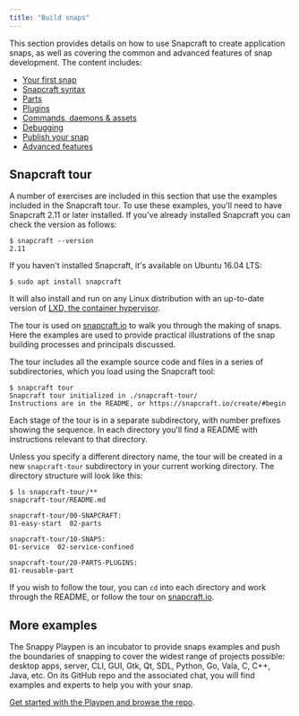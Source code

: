 ```yaml
---
title: "Build snaps"
---
```



This section provides details on how to use Snapcraft to create application snaps, as well as covering the common and advanced features of snap development. The content includes:

*   [Your first snap](/docs/build-snaps/your-first-snap)
*   [Snapcraft syntax](/docs/build-snaps/syntax)
*   [Parts](/docs/build-snaps/parts)
*   [Plugins](/docs/build-snaps/plugins)
*   [Commands, daemons & assets](/docs/build-snaps/metadata)
*   [Debugging](/docs/build-snaps/debugging)
*   [Publish your snap](/docs/build-snaps/publish)
*   [Advanced features](/docs/build-snaps/advanced-features)

## Snapcraft tour
A number of exercises are included in this section that use the examples included in the Snapcraft tour. To use these examples, you'll need to have Snapcraft 2.11 or later installed. If you've already installed Snapcraft you can check the version as follows:

    $ snapcraft --version
    2.11

If you haven't installed Snapcraft, it's available on Ubuntu 16.04 LTS:

    $ sudo apt install snapcraft

It will also install and run on any Linux distribution with an up-to-date version of [LXD, the container hypervisor](http://www.ubuntu.com/cloud/lxd).

The tour is used on [snapcraft.io](http://snapcraft.io/create/) to walk you through the making of snaps. Here the examples are used to provide practical illustrations of the snap building processes and principals discussed.

The tour includes all the example source code and files in a series of subdirectories, which you load using the Snapcraft tool:

    $ snapcraft tour
    Snapcraft tour initialized in ./snapcraft-tour/
    Instructions are in the README, or https://snapcraft.io/create/#begin

Each stage of the tour is in a separate subdirectory, with number prefixes showing the sequence. In each directory you'll find a README with instructions relevant to that directory.

Unless you specify a different directory name, the tour will be created in a new `snapcraft-tour` subdirectory in your current working directory. The directory structure will look like this:

    $ ls snapcraft-tour/**
    snapcraft-tour/README.md

    snapcraft-tour/00-SNAPCRAFT:
    01-easy-start  02-parts

    snapcraft-tour/10-SNAPS:
    01-service  02-service-confined

    snapcraft-tour/20-PARTS-PLUGINS:
    01-reusable-part

If you wish to follow the tour, you can `cd` into each directory and work through the README, or follow the tour on [snapcraft.io](http://snapcraft.io/create/).

## More examples

The Snappy Playpen is an incubator to provide snaps examples and push the boundaries of snapping to cover the widest range of projects possible: desktop apps, server, CLI, GUI, Gtk, Qt, SDL, Python, Go, Vala, C, C++, Java, etc. On its GitHub repo and the associated chat, you will find examples and experts to help you with your snap.

[Get started with the Playpen and browse the repo](https://github.com/ubuntu/snappy-playpen).

